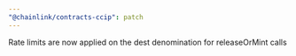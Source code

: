 ```yaml
---
"@chainlink/contracts-ccip": patch
---
```


Rate limits are now applied on the dest denomination for releaseOrMint calls
